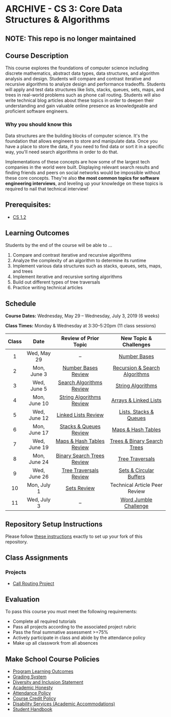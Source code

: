 # ARCHIVE - CS 3: Core Data Structures & Algorithms

## NOTE: This repo is no longer maintained      

## Course Description

This course explores the foundations of computer science including discrete mathematics, abstract data types, data structures, and algorithm analysis and design. Students will compare and contrast iterative and recursive algorithms to analyze design and performance tradeoffs. Students will apply and test data structures like lists, stacks, queues, sets, maps, and trees in real-world problems such as phone call routing. Students will also write technical blog articles about these topics in order to deepen their understanding and gain valuable online presence as knowledgeable and proficient software engineers.

### Why you should know this
Data structures are the building blocks of computer science. It's the foundation that allows engineers to store and manipulate data. Once you have a place to store the data, if you need to find data or sort it in a specific way, you'll need search algorithms in order to do that.

Implementations of these concepts are how some of the largest tech companies in the world were built. Displaying relevant search results and finding friends and peers on social networks would be impossible without these core concepts. They're also **the most common topics for software engineering interviews**, and leveling up your knowledge on these topics is required to nail that technical interview!

## Prerequisites:  

- [CS 1.2](https://github.com/Make-School-Courses/CS-1.2-How-Data-Structures-Work)

## Learning Outcomes

Students by the end of the course will be able to ...

1. Compare and contrast iterative and recursive algorithms
1. Analyze the complexity of an algorithm to determine its runtime
1. Implement various data structures such as stacks, queues, sets, maps, and trees
1. Implement iterative and recursive sorting algorithms
1. Build out different types of tree traversals
1. Practice writing technical articles

## Schedule

**Course Dates:** Wednesday, May 29 – Wednesday, July 3, 2019 (6 weeks)

**Class Times:** Monday & Wednesday at 3:30–5:20pm (11 class sessions)


| Class |     Date     |     Review of Prior Topic     |      New Topic & Challenges       |
|:-----:|:------------:|:-----------------------------:|:---------------------------------:|
|   1   | Wed, May 29  |               –               | [Number Bases][]                  |
|   2   | Mon, June 3  | [Number Bases Review][]       | [Recursion & Search Algorithms][] |
|   3   | Wed, June 5  | [Search Algorithms Review][]  | [String Algorithms][]             |
|   4   | Mon, June 10 | [String Algorithms Review][]  | [Arrays & Linked Lists][]         |
|   5   | Wed, June 12 | [Linked Lists Review][]       | [Lists, Stacks & Queues][]        |
|   6   | Mon, June 17 | [Stacks & Queues Review][]    | [Maps & Hash Tables][]            |
|   7   | Wed, June 19 | [Maps & Hash Tables Review][] | [Trees & Binary Search Trees][]   |
|   8   | Mon, June 24 | [Binary Search Trees Review][]| [Tree Traversals][]               |
|   9   | Wed, June 26 | [Tree Traversals Review][]    | [Sets & Circular Buffers][]       |
|  10   | Mon, July 1  | [Sets Review][]               | Technical Article Peer Review     |
|  11   | Wed, July 3  |               –               | [Word Jumble Challenge][]         |

[Number Bases]: Lessons/NumberBases.md
[Number Bases Review]: Lessons/NumberBases.md#code-review-in-pairs-25-min
[Recursion & Search Algorithms]: Lessons/RecursionSearchAlgorithms.md
[Search Algorithms Review]: Lessons/RecursionSearchAlgorithms.md#code-review--presentations-80-min
[String Algorithms]: Lessons/StringAlgorithms.md
[String Algorithms Review]: Lessons/StringAlgorithms.md#code-review--presentations-80-min
[Arrays & Linked Lists]: Lessons/ArraysLinkedLists.md
[Linked Lists Review]: Lessons/ArraysLinkedLists.md
[Lists, Stacks & Queues]: Lessons/ListsStacksQueues.md
[Stacks & Queues Review]: Lessons/ListsStacksQueues.md#activity---stacks-and-queues-worksheet---overview--15-min
[Maps & Hash Tables]: Lessons/MapsHashTables.md
[Maps & Hash Tables Review]: Lessons/MapsHashTables.md#activity---drawing-a-hashtable--35-min
[Trees & Binary Search Trees]: Lessons/TreesBinarySearchTrees.md
[Binary Search Trees Review]: Lessons/TreesBinarySearchTrees.md
[Tree Traversals]: Lessons/TreeTraversals.md
[Tree Traversals Review]: Lessons/TreeTraversals.md#code-review-80-min
[Sets & Circular Buffers]: Lessons/SetsCircularBuffers.md
[Sets Review]: Lessons/SetsCircularBuffers.md
[Word Jumble Challenge]: Lessons/WordJumble.md
[Call Routing Project]: project/ReadMe.md


## Repository Setup Instructions

Please follow [these instructions](Setup.md) exactly to set up your fork of this repository.


## Class Assignments

### Projects

- [Call Routing Project](project/ReadMe.md)

## Evaluation

To pass this course you must meet the following requirements:

- Complete all required tutorials
- Pass all projects according to the associated project rubric
- Pass the final summative assessment >=75%
- Actively participate in class and abide by the attendance policy
- Make up all classwork from all absences

## Make School Course Policies

- [Program Learning Outcomes](https://make.sc/program-learning-outcomes)
- [Grading System](https://make.sc/grading-system)
- [Diversity and Inclusion Statement](https://make.sc/diversity-and-inclusion-statement)
- [Academic Honesty](https://make.sc/academic-honesty-policy)
- [Attendance Policy](https://make.sc/attendance-policy)
- [Course Credit Policy](https://make.sc/course-credit-policy)
- [Disability Services (Academic Accommodations)](https://make.sc/disability-services)
- [Student Handbook](https://make.sc/student-handbook)
